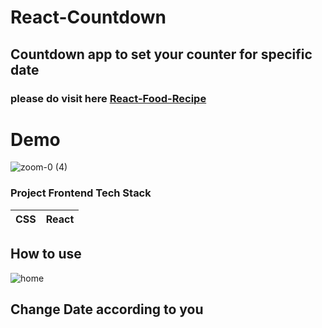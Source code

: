 

# React-Countdown

##  Countdown app to set your counter for specific date



### please do visit here [React-Food-Recipe](https://react-countdown.ahmedshaf02.now.sh/)




 # Demo
![zoom-0 (4)](https://user-images.githubusercontent.com/59289789/89722715-bce04d80-d9a1-11ea-811f-d126f0f1033c.gif)



### Project Frontend Tech Stack
| CSS | React |
| --- | --- |




## How to use
![home](https://firebasestorage.googleapis.com/v0/b/fir-login-react-66d68.appspot.com/o/images%2Ffood%20recipe%202.PNG?alt=media&token=9f26b2ed-7a5f-4135-ac5c-d61d575ba4c1)


## Change Date according to you



